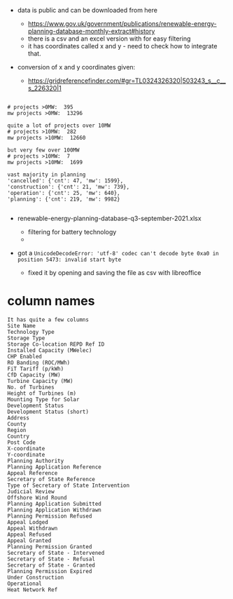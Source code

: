 
- data is public and can be downloaded from here
  - https://www.gov.uk/government/publications/renewable-energy-planning-database-monthly-extract#history
  - there is a csv and an excel version with for easy filtering
  - it has coordinates called x and y - need to check how to integrate that. 

- conversion of x and y coordinates given:
  - https://gridreferencefinder.com/#gr=TL0324326320|503243_s__c__s_226320|1


```

# projects >0MW:  395
mw projects >0MW:  13296

quite a lot of projects over 10MW
# projects >10MW:  282
mw projects >10MW:  12660

but very few over 100MW
# projects >10MW:  7
mw projects >10MW:  1699

vast majority in planning
'cancelled': {'cnt': 47, 'mw': 1599},
'construction': {'cnt': 21, 'mw': 739},
'operation': {'cnt': 25, 'mw': 640},
'planning': {'cnt': 219, 'mw': 9982}


```

- renewable-energy-planning-database-q3-september-2021.xlsx
  - filtering for battery technology
  - 


- got a `UnicodeDecodeError: 'utf-8' codec can't decode byte 0xa0 in position 5473: invalid start byte`
  - fixed it by opening and saving the file as csv with libreoffice



# column names

```
It has quite a few columns
Site Name
Technology Type
Storage Type
Storage Co-location REPD Ref ID
Installed Capacity (MWelec)
CHP Enabled
RO Banding (ROC/MWh)
FiT Tariff (p/kWh)
CfD Capacity (MW)
Turbine Capacity (MW)
No. of Turbines
Height of Turbines (m)
Mounting Type for Solar
Development Status
Development Status (short)
Address
County
Region
Country
Post Code
X-coordinate
Y-coordinate
Planning Authority
Planning Application Reference
Appeal Reference
Secretary of State Reference
Type of Secretary of State Intervention
Judicial Review
Offshore Wind Round
Planning Application Submitted
Planning Application Withdrawn
Planning Permission Refused
Appeal Lodged
Appeal Withdrawn
Appeal Refused
Appeal Granted
Planning Permission Granted
Secretary of State - Intervened
Secretary of State - Refusal
Secretary of State - Granted
Planning Permission Expired
Under Construction
Operational
Heat Network Ref
```